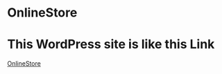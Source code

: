 # OnlineStore
# This WordPress site is like this Link
[OnlineStore](https://mkprajapat2002.wixsite.com/fashionpoint)
